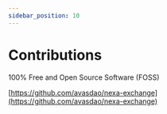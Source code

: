 ```yaml
---
sidebar_position: 10
---
```


# Contributions

100% Free and Open Source Software (FOSS)

[https://github.com/avasdao/nexa-exchange](https://github.com/avasdao/nexa-exchange)
